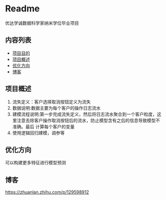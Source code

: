# Readme


优达学诚数据科学家纳米学位毕业项目


## 内容列表

- [项目目的](#项目目的)
- [项目概述](#项目概述)
- [优化方向](#优化方向)
- [博客](#博客)



## 项目概述

1. 流失定义：客户选择取消按钮定义为流失 
2. 数据说明:数据主要为每个客户的操作日志流水 
3. 建模流程说明:第一步完成流失定义，然后将日志流水聚合到一个客户粒度，这里注意去除客户操作取消按钮后的流水，防止模型含有之后的信息导致模型不准确。最后 计算每个客户的变量 
4. 使用逻辑回归建模，调参等

## 优化方向

可以构建更多特征进行模型预测

## 博客

 https://zhuanlan.zhihu.com/p/129598912


